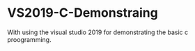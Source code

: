 # VS2019-C-Demonstraing
With using the visual studio 2019 for demonstrating the basic c proogramming.

